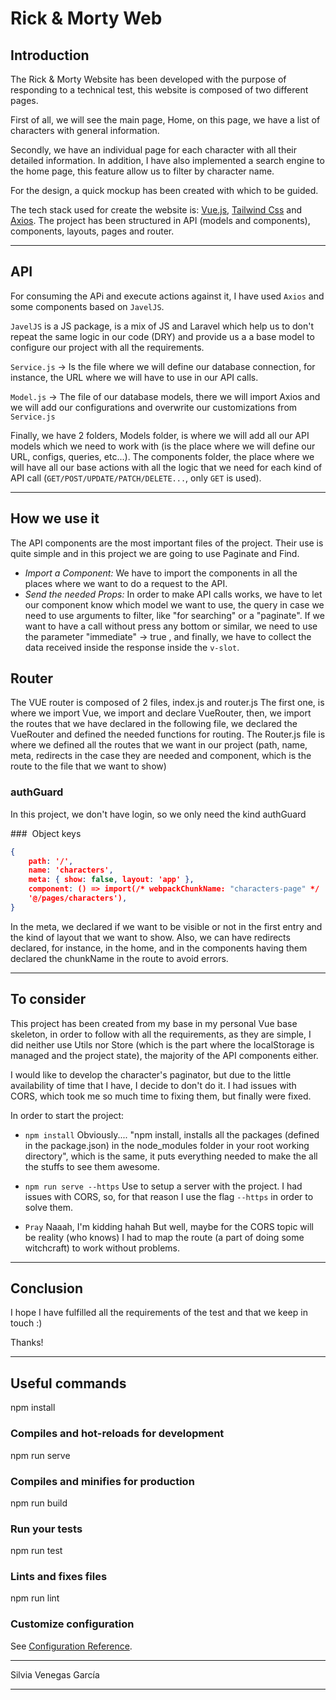 # Rick & Morty Web

## Introduction

The Rick & Morty Website has been developed with the purpose of responding to a technical test, this website is composed of two different pages.

First of all, we will see the main page, Home, on this page, we have a list of characters with general information.

Secondly, we have an individual page for each character with all their detailed information.
In addition, I have also implemented a search engine to the home page, this feature allow us to filter by character name.

For the design, a quick mockup has been created with which to be guided.

The tech stack used for create the website is: [Vue.js](https://vuejs.org/), [Tailwind Css](https://tailwindcss.com/) and [Axios](https://github.com/axios/axios).
The project has been structured in API (models and components), components, layouts, pages and router.

---

## API

For consuming the APi and execute actions against it, I have used `Axios` and some components based on `JavelJS`.

`JavelJS` is a JS package, is a mix of JS and Laravel which help us to don't repeat the same logic in our code (DRY) and provide us a a base model to configure our project with all the requirements.

`Service.js` -> Is the file where we will define our database connection, for instance, the URL where we will have to use in our API calls.

`Model.js` -> The file of our database models, there we will import Axios and we will add our configurations and overwrite our customizations from `Service.js`

Finally, we have 2 folders, Models folder, is where we will add all our API models which we need to work with (is the place where we will define our URL, configs, queries, etc...). 
The components folder, the place where we will have all our base actions with all the logic that we need for each kind of API call (`GET/POST/UPDATE/PATCH/DELETE...`, only `GET` is used).

---

## How we use it

The API components are the most important files of the project.
Their use is quite simple and in this project we are going to use Paginate and Find.

- *Import a Component:* We have to import the components in all the places where we want to do a request to the API.
- *Send the needed Props:* In order to make API calls works, we have to let our component know which model we want to use, the query in case we need to use arguments to filter, like "for searching" or a "paginate". 
If we want to have a call without press any bottom or similar, we need to use the parameter "immediate" -> true , and finally, we have to collect the data received inside the response inside the `v-slot`.


## Router

The VUE router is composed of 2 files, index.js and router.js
The first one, is where we import Vue, we import and declare VueRouter, then, we import the routes that we have declared in the following file, we declared the VueRouter and defined the needed functions for routing.
The Router.js file is where we defined all the routes that we want in our project (path, name, meta, redirects in the case they are needed and component, which is the route to the file that we want to show)


### authGuard

In this project, we don't have login, so we only need the kind authGuard

###  Object keys

```json
{
    path: '/',
    name: 'characters',
    meta: { show: false, layout: 'app' },
    component: () => import(/* webpackChunkName: "characters-page" */ 
    '@/pages/characters'),
}
```

In the meta, we declared if we want to be visible or not in the first entry and the kind of layout that we want to show.
Also, we can have redirects declared, for instance, in the home, and in the components having them declared the chunkName in the route to avoid errors.

---

## To consider

This project has been created from my base in my personal Vue base skeleton, in order to follow with all the requirements, as they are simple, I did neither use Utils nor Store (which is the part where the localStorage is managed and the project state), the majority of the API components either.

I would like to develop the character's paginator, but due to the little availability of time that I have, I decide to don't do it.
I had issues with CORS, which took me so much time to fixing them, but finally were fixed.

In order to start the project:

- `npm install`
 Obviously.... "npm install, installs all the packages (defined in the package.json) in the node_modules folder in your root working directory", which is the same, it puts everything needed to make the all the stuffs to see them awesome.

- `npm run serve --https`
Use to setup a server with the project.
I had issues with CORS, so, for that reason I use the flag `--https` in order to solve them.

- `Pray`
Naaah, I'm kidding hahah
But well, maybe for the CORS topic will be reality (who knows)
I had to map the route (a part of doing some witchcraft) to work without problems.

---

## Conclusion

I hope I have fulfilled all the requirements of the test and that we keep in touch :)

Thanks!


---

## Useful commands

npm install


### Compiles and hot-reloads for development

npm run serve


### Compiles and minifies for production

npm run build


### Run your tests

npm run test


### Lints and fixes files

npm run lint


### Customize configuration
See [Configuration Reference](https://cli.vuejs.org/config/).

---
Silvia Venegas García

---